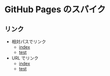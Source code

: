 # GitHub Pages のスパイク

## リンク

* 相対パスでリンク
  * [index](./docs/index.html)
  * [test](./docs/test.md)
* URL でリンク
  * [index](https://ot-mikami.github.io/spike-pages/)
  * [test](https://ot-mikami.github.io/spike-pages/test)
